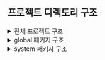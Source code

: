 ## 프로젝트 디렉토리 구조

<details>
  <summary> 전체 프로젝트 구조 </summary>
  <img width="316" alt="스크린샷 2024-01-18 오전 12 16 52" src="https://github.com/nogariProject/nogari/assets/140488622/be8086fb-dcd0-4305-b553-7b47adcbfe99">
</details>
<details>
  <summary> global 패키지 구조 </summary>   
  <img width="145" alt="스크린샷 2024-01-18 오전 12 17 02" src="https://github.com/nogariProject/nogari/assets/140488622/475f1eab-d111-4c8c-9287-dfd540a2eddb">
</details>
<details>
  <summary> system 패키지 구조 </summary>
  <img width="301" alt="스크린샷 2024-01-18 오전 12 17 16" src="https://github.com/nogariProject/nogari/assets/140488622/fc2b0036-9bf6-4de9-aa9d-69dc49875f3b">
</details>
